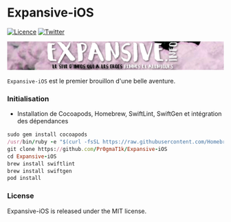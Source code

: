 Expansive-iOS
===========
[![Licence](https://img.shields.io/cocoapods/l/AFNetworking.svg)]()
[![Twitter](https://img.shields.io/badge/twitter-@ExpansiveInfo-blue.svg?style=flat)](https://twitter.com/ExpansiveInfo)

<img src="cover.png">

`Expansive-iOS` est le premier brouillon d'une belle aventure.


### Initialisation

* Installation de Cocoapods, Homebrew, SwiftLint, SwiftGen et intégration des dépendances
```ruby
sudo gem install cocoapods
/usr/bin/ruby -e "$(curl -fsSL https://raw.githubusercontent.com/Homebrew/install/master/install)"
git clone https://github.com/Pr0gmaT1k/Expansive-iOS
cd Expansive-iOS
brew install swiftlint
brew install swiftgen
pod install
```


### License

Expansive-iOS is released under the MIT license.
